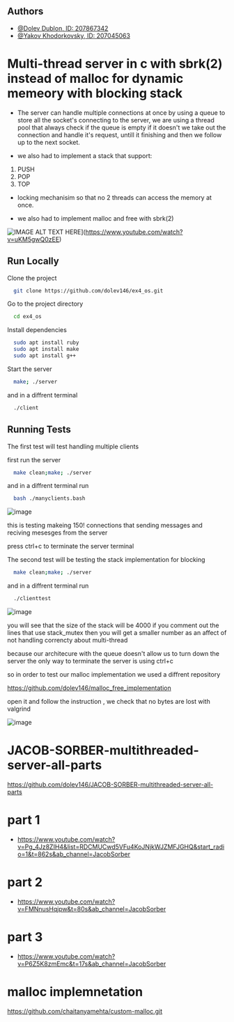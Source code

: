 
## Authors

- [@Dolev Dublon, ID: 207867342](https://www.github.com/dolev146)
- [@Yakov Khodorkovsky, ID: 207045063 ](https://www.github.com/yakov103)

 
# Multi-thread server in c with sbrk(2) instead of malloc for dynamic memeory with blocking stack

* The server can handle multiple connections at once by using a queue to store all the socket's connecting to the server,
we are using a thread pool that always check if the queue is empty if it doesn't we take out the connection and handle it's request, untill it finishing and then we follow up to the next socket.

* we also had to implement a stack that support: 
1) PUSH <txt>
2) POP
3) TOP

* locking mechanisim so that no 2 threads can access the memory at once.

* we also had to implement malloc and free with sbrk(2)

 
![IMAGE ALT TEXT HERE](https://user-images.githubusercontent.com/62290677/165375827-de78d043-8283-4028-9bac-c79f73192469.png)](https://www.youtube.com/watch?v=uKM5gwQ0zEE)

## Run Locally

Clone the project

```bash
  git clone https://github.com/dolev146/ex4_os.git
```

Go to the project directory

```bash
  cd ex4_os
```

Install dependencies

```bash
  sudo apt install ruby
  sudo apt install make
  sudo apt install g++ 
```

Start the server

```bash
  make; ./server
```

and in a diffrent terminal

```bash
  ./client
```



## Running Tests

The first test will test handling multiple clients

first  run the server

```bash
  make clean;make; ./server
```

and in a diffrent terminal run

```bash
  bash ./manyclients.bash
```
 ![image](https://user-images.githubusercontent.com/62290677/165369732-ab2a21db-b3b7-4a93-9ca0-4d430fc942f3.png)

 

this is testing makeing 150! connections that sending messages and reciving mesesges from the server


press ctrl+c to terminate the server terminal


The second test will be testing the stack implementation for blocking


```bash
  make clean;make; ./server
```

and in a diffrent terminal run

```bash
  ./clienttest
```
 
 ![image](https://user-images.githubusercontent.com/62290677/165369565-c343dc24-b4be-4688-8811-62f95d9dc1cd.png)


you will see that the size of the stack will be 4000 
if you comment out the lines that use stack_mutex then you will get a smaller number as an affect of not handling correncty about multi-thread

because our architecure with the queue doesn't allow us to turn down the server
the only way to terminate the server is using ctrl+c

so in order to test our malloc implementation we used a diffrent repository

https://github.com/dolev146/malloc_free_implementation

open it and follow the instruction , we check that no bytes are lost with valgrind
 
 
 ![image](https://user-images.githubusercontent.com/62290677/165367469-bcc1290f-8205-4904-bc53-0431cdbc6162.png)
 



# JACOB-SORBER-multithreaded-server-all-parts

https://github.com/dolev146/JACOB-SORBER-multithreaded-server-all-parts

# part 1

* https://www.youtube.com/watch?v=Pg_4Jz8ZIH4&list=RDCMUCwd5VFu4KoJNjkWJZMFJGHQ&start_radio=1&t=862s&ab_channel=JacobSorber

# part 2

* https://www.youtube.com/watch?v=FMNnusHqjpw&t=80s&ab_channel=JacobSorber

# part 3

* https://www.youtube.com/watch?v=P6Z5K8zmEmc&t=17s&ab_channel=JacobSorber


# malloc implemnetation

https://github.com/chaitanyamehta/custom-malloc.git
